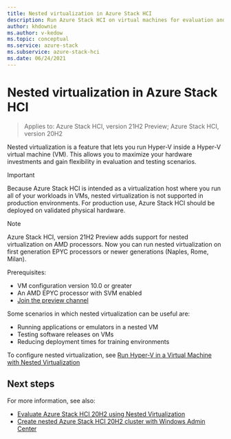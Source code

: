 ```yaml
---
title: Nested virtualization in Azure Stack HCI
description: Run Azure Stack HCI on virtual machines for evaluation and testing.
author: khdownie
ms.author: v-kedow
ms.topic: conceptual
ms.service: azure-stack
ms.subservice: azure-stack-hci
ms.date: 06/24/2021
---
```


# Nested virtualization in Azure Stack HCI

> Applies to: Azure Stack HCI, version 21H2 Preview; Azure Stack HCI, version 20H2

Nested virtualization is a feature that lets you run Hyper-V inside a Hyper-V virtual machine (VM). This allows you to maximize your hardware investments and gain flexibility in evaluation and testing scenarios.

   > [!IMPORTANT]
   > Because Azure Stack HCI is intended as a virtualization host where you run all of your workloads in VMs, nested virtualization is not supported in production environments. For production use, Azure Stack HCI should be deployed on validated physical hardware.

   > [!NOTE]
   > Azure Stack HCI, version 21H2 Preview adds support for nested virtualization on AMD processors. Now you can run nested virtualization on first generation EPYC processors or newer generations (Naples, Rome, Milan).
   > 
   > Prerequisites:
   >
   > - VM configuration version 10.0 or greater
   > - An AMD EPYC processor with SVM enabled
   > - [Join the preview channel](../manage/preview-channel.md)

Some scenarios in which nested virtualization can be useful are:

- Running applications or emulators in a nested VM
- Testing software releases on VMs
- Reducing deployment times for training environments

To configure nested virtualization, see [Run Hyper-V in a Virtual Machine with Nested Virtualization](/virtualization/hyper-v-on-windows/user-guide/nested-virtualization)

## Next steps

For more information, see also:

- [Evaluate Azure Stack HCI 20H2 using Nested Virtualization](https://github.com/Azure/AzureStackHCI-EvalGuide/blob/main/nested/README.md)
- [Create nested Azure Stack HCI 20H2 cluster with Windows Admin Center](https://github.com/Azure/AzureStackHCI-EvalGuide/blob/main/nested/steps/4_AzSHCICluster.md)
